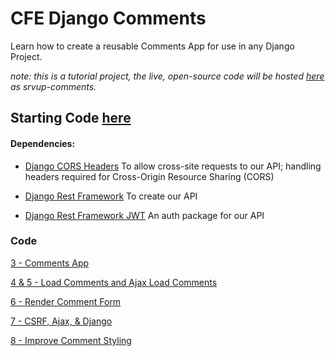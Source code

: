# CFE Django Comments
Learn how to create a reusable Comments App for use in any Django Project. 

*note: this is a tutorial project, the live, open-source code will be hosted [here](https://github.com/srvup/srvup-comments) as srvup-comments.* 

## Starting Code [here](../../tree/4d3fecb8527751a990948a7a6217e25574dca104)

#### Dependencies:
- [Django CORS Headers](https://github.com/ottoyiu/django-cors-headers)
    To allow cross-site requests to our API; handling headers required for Cross-Origin Resource Sharing (CORS)

- [Django Rest Framework](http://www.django-rest-framework.org/)
    To create our API

- [Django Rest Framework JWT](https://github.com/GetBlimp/django-rest-framework-jwt)
    An auth package for our API


### Code

[3 - Comments App](../../tree/cc98b2271d3cc5c48bb0b741591da05fd94f2a4a)

[4 & 5 - Load Comments and Ajax Load Comments](../../tree/15d2e32f9bd0fbd1d6e39f9539d974097b399b8e)

[6 - Render Comment Form](../../tree/6be4500b6c69c4b8f719e8916a322e40edaf1896)

[7 - CSRF, Ajax, & Django](../../tree/33be80aed801d7e74874419947bba0e0b4aa2035)

[8 - Improve Comment Styling](../../tree/081c76333b98953cb89a6c15b4ad2177f0700593)

